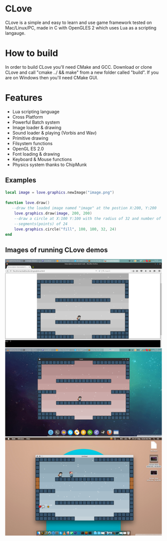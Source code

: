 CLove
=====
CLove is a simple and easy to learn and use game framework tested on
Mac/Linux/PC, made in C with OpenGLES 2 which uses Lua as a scripting langauge.

How to build
============
In order to build CLove you'll need CMake and GCC. Download or clone CLove 
and call "cmake ../ && make" from a new folder called "build". If you are on
Windows then you'll need CMake GUI.

Features
========
- Lua scripting language 
- Cross Platform 
- Powerful Batch system
- Image loader & drawing
- Sound loader & playing (Vorbis and Wav)
- Primitive drawing
- Filsystem functions
- OpenGL ES 2.0 
- Font loading & drawing
- Keyboard & Mouse functions
- Physics system thanks to ChipMunk

Examples
--------
```lua
local image = love.graphics.newImage("image.png")

function love.draw()
   --draw the loaded image named "image" at the postion X:200, Y:200
	love.graphics.draw(image, 200, 200)
	--draw a circle at X:100 Y:100 with the radius of 32 and number of
	--segments(points) of 24
	love.graphics.circle("fill", 100, 100, 32, 24)
end
```

Images of running CLove demos
-----------------------------
![Image 1:](data/1.png?raw=true "Web")
![Image 2:](data/2.png?raw=true "Linux")
![Image 2:](data/3.png?raw=true "Os X")


